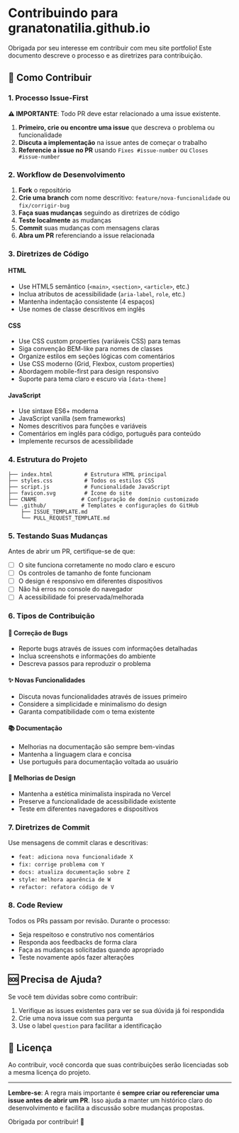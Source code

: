 # Contribuindo para granatonatilia.github.io

Obrigada por seu interesse em contribuir com meu site portfolio! Este documento descreve o processo e as diretrizes para contribuição.

## 🚀 Como Contribuir

### 1. Processo Issue-First
**⚠️ IMPORTANTE**: Todo PR deve estar relacionado a uma issue existente.

1. **Primeiro, crie ou encontre uma issue** que descreva o problema ou funcionalidade
2. **Discuta a implementação** na issue antes de começar o trabalho
3. **Referencie a issue no PR** usando `Fixes #issue-number` ou `Closes #issue-number`

### 2. Workflow de Desenvolvimento

1. **Fork** o repositório
2. **Crie uma branch** com nome descritivo: `feature/nova-funcionalidade` ou `fix/corrigir-bug`
3. **Faça suas mudanças** seguindo as diretrizes de código
4. **Teste localmente** as mudanças
5. **Commit** suas mudanças com mensagens claras
6. **Abra um PR** referenciando a issue relacionada

### 3. Diretrizes de Código

#### HTML
- Use HTML5 semântico (`<main>`, `<section>`, `<article>`, etc.)
- Inclua atributos de acessibilidade (`aria-label`, `role`, etc.)
- Mantenha indentação consistente (4 espaços)
- Use nomes de classe descritivos em inglês

#### CSS
- Use CSS custom properties (variáveis CSS) para temas
- Siga convenção BEM-like para nomes de classes
- Organize estilos em seções lógicas com comentários
- Use CSS moderno (Grid, Flexbox, custom properties)
- Abordagem mobile-first para design responsivo
- Suporte para tema claro e escuro via `[data-theme]`

#### JavaScript
- Use sintaxe ES6+ moderna
- JavaScript vanilla (sem frameworks)
- Nomes descritivos para funções e variáveis
- Comentários em inglês para código, português para conteúdo
- Implemente recursos de acessibilidade

### 4. Estrutura do Projeto

```
├── index.html          # Estrutura HTML principal
├── styles.css          # Todos os estilos CSS
├── script.js           # Funcionalidade JavaScript
├── favicon.svg         # Ícone do site
├── CNAME              # Configuração de domínio customizado
└── .github/           # Templates e configurações do GitHub
    ├── ISSUE_TEMPLATE.md
    └── PULL_REQUEST_TEMPLATE.md
```

### 5. Testando Suas Mudanças

Antes de abrir um PR, certifique-se de que:
- [ ] O site funciona corretamente no modo claro e escuro
- [ ] Os controles de tamanho de fonte funcionam
- [ ] O design é responsivo em diferentes dispositivos
- [ ] Não há erros no console do navegador
- [ ] A acessibilidade foi preservada/melhorada

### 6. Tipos de Contribuição

#### 🐛 Correção de Bugs
- Reporte bugs através de issues com informações detalhadas
- Inclua screenshots e informações do ambiente
- Descreva passos para reproduzir o problema

#### ✨ Novas Funcionalidades
- Discuta novas funcionalidades através de issues primeiro
- Considere a simplicidade e minimalismo do design
- Garanta compatibilidade com o tema existente

#### 📚 Documentação
- Melhorias na documentação são sempre bem-vindas
- Mantenha a linguagem clara e concisa
- Use português para documentação voltada ao usuário

#### 🎨 Melhorias de Design
- Mantenha a estética minimalista inspirada no Vercel
- Preserve a funcionalidade de acessibilidade existente
- Teste em diferentes navegadores e dispositivos

### 7. Diretrizes de Commit

Use mensagens de commit claras e descritivas:
- `feat: adiciona nova funcionalidade X`
- `fix: corrige problema com Y`
- `docs: atualiza documentação sobre Z`
- `style: melhora aparência de W`
- `refactor: refatora código de V`

### 8. Code Review

Todos os PRs passam por revisão. Durante o processo:
- Seja respeitoso e construtivo nos comentários
- Responda aos feedbacks de forma clara
- Faça as mudanças solicitadas quando apropriado
- Teste novamente após fazer alterações

## 🆘 Precisa de Ajuda?

Se você tem dúvidas sobre como contribuir:
1. Verifique as issues existentes para ver se sua dúvida já foi respondida
2. Crie uma nova issue com sua pergunta
3. Use o label `question` para facilitar a identificação

## 📝 Licença

Ao contribuir, você concorda que suas contribuições serão licenciadas sob a mesma licença do projeto.

---

**Lembre-se**: A regra mais importante é **sempre criar ou referenciar uma issue antes de abrir um PR**. Isso ajuda a manter um histórico claro do desenvolvimento e facilita a discussão sobre mudanças propostas.

Obrigada por contribuir! 🚀